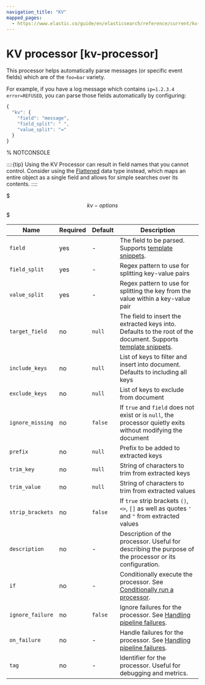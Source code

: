 ```yaml
---
navigation_title: "KV"
mapped_pages:
  - https://www.elastic.co/guide/en/elasticsearch/reference/current/kv-processor.html
---
```


# KV processor [kv-processor]


This processor helps automatically parse messages (or specific event fields) which are of the `foo=bar` variety.

For example, if you have a log message which contains `ip=1.2.3.4 error=REFUSED`, you can parse those fields automatically by configuring:

```js
{
  "kv": {
    "field": "message",
    "field_split": " ",
    "value_split": "="
  }
}
```
% NOTCONSOLE

::::{tip}
Using the KV Processor can result in field names that you cannot control. Consider using the [Flattened](/reference/elasticsearch/mapping-reference/flattened.md) data type instead, which maps an entire object as a single field and allows for simple searches over its contents.
::::


$$$kv-options$$$

| Name | Required | Default | Description |
| --- | --- | --- | --- |
| `field` | yes | - | The field to be parsed. Supports [template snippets](docs-content://manage-data/ingest/transform-enrich/ingest-pipelines.md#template-snippets). |
| `field_split` | yes | - | Regex pattern to use for splitting key-value pairs |
| `value_split` | yes | - | Regex pattern to use for splitting the key from the value within a key-value pair |
| `target_field` | no | `null` | The field to insert the extracted keys into. Defaults to the root of the document. Supports [template snippets](docs-content://manage-data/ingest/transform-enrich/ingest-pipelines.md#template-snippets). |
| `include_keys` | no | `null` | List of keys to filter and insert into document. Defaults to including all keys |
| `exclude_keys` | no | `null` | List of keys to exclude from document |
| `ignore_missing` | no | `false` | If `true` and `field` does not exist or is `null`, the processor quietly exits without modifying the document |
| `prefix` | no | `null` | Prefix to be added to extracted keys |
| `trim_key` | no | `null` | String of characters to trim from extracted keys |
| `trim_value` | no | `null` | String of characters to trim from extracted values |
| `strip_brackets` | no | `false` | If `true` strip brackets `()`, `<>`, `[]` as well as quotes `'` and `"` from extracted values |
| `description` | no | - | Description of the processor. Useful for describing the purpose of the processor or its configuration. |
| `if` | no | - | Conditionally execute the processor. See [Conditionally run a processor](docs-content://manage-data/ingest/transform-enrich/ingest-pipelines.md#conditionally-run-processor). |
| `ignore_failure` | no | `false` | Ignore failures for the processor. See [Handling pipeline failures](docs-content://manage-data/ingest/transform-enrich/ingest-pipelines.md#handling-pipeline-failures). |
| `on_failure` | no | - | Handle failures for the processor. See [Handling pipeline failures](docs-content://manage-data/ingest/transform-enrich/ingest-pipelines.md#handling-pipeline-failures). |
| `tag` | no | - | Identifier for the processor. Useful for debugging and metrics. |

